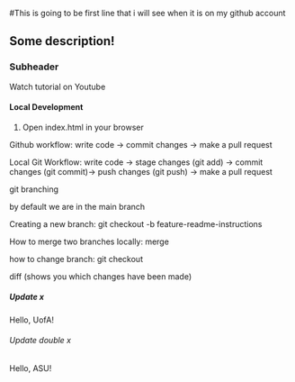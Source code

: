 #This is going to be first line that i will see when it is on my github account

## Some description!
### Subheader 

Watch tutorial on Youtube 

#### Local Development 

1. Open index.html in your browser


Github workflow: 
write code -> commit changes -> make a pull request 

Local Git Workflow: 
write code -> stage changes (git add) -> commit changes (git commit)-> push changes (git push) -> make a pull request 


git branching 

by default we are in the main branch 

Creating a new branch: 
git checkout -b feature-readme-instructions

How to merge two branches locally: 
merge

how to change branch: 
git checkout



diff (shows you which changes have been made)


##### Update x
Hello, UofA!

###### Update double x 
Hello, ASU!
